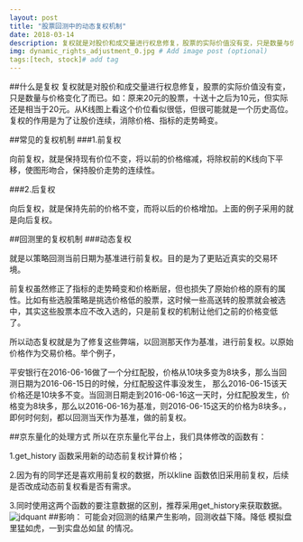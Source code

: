 ```yaml
---
layout: post
title: "股票回测中的动态复权机制"
date: 2018-03-14 
description: 复权就是对股价和成交量进行权息修复，股票的实际价值没有变，只是数量与价格变化了而已。如：原来20元的股票，十送十之后为10元，但实际还是相当于20元。从K线图上看这个价位看似很低，但很可能就是一个历史高位。复权的作用是为了让股价连续，消除价格、指标的走势畸变。
img: dynamic_rights_adjustment_0.jpg # Add image post (optional)
tags:[tech, stock]# add tag
---
```

##什么是复权
复权就是对股价和成交量进行权息修复，股票的实际价值没有变，只是数量与价格变化了而已。如：原来20元的股票，十送十之后为10元，但实际还是相当于20元。从K线图上看这个价位看似很低，但很可能就是一个历史高位。复权的作用是为了让股价连续，消除价格、指标的走势畸变。

##常见的复权机制
###1.前复权 

向前复权，就是保持现有价位不变，将以前的价格缩减，将除权前的K线向下平移，使图形吻合，保持股价走势的连续性。 

###2.后复权 

向后复权，就是保持先前的价格不变，而将以后的价格增加。上面的例子采用的就是向后复权。

##回测里的复权机制
###动态复权 

就是以策略回测当前日期为基准进行前复权。目的是为了更贴近真实的交易环境。 

前复权虽然修正了指标的走势畸变和价格断层，但也损失了原始价格的原有的属性。比如有些选股策略是挑选价格低的股票，这时候一些高送转的股票就会被选中，其实这些股票本应不改入选的，只是前复权的机制让他们之前的价格变低了。 

所以动态复权就是为了修复这些弊端，以回测那天作为基准，进行前复权。以原始价格作为交易价格。举个例子， 

平安银行在2016-06-16做了一个分红配股，价格从10块多变为8块多，那么当回测日期为2016-06-15日的时候，分红配股这件事没发生， 那么2016-06-15该天价格还是10块多不变。当回测日期走到2016-06-16这一天时，分红配股发生，价格变为8块多，那么以2016-06-16为基准，则2016-06-15这天的价格为8块多。，即何时何刻，都以回测当天作为基准，做的前复权。

##京东量化的处理方式
所以在京东量化平台上，我们具体修改的函数有： 

1.get_history 函数采用新的动态前复权计算价格； 

2.因为有的同学还是喜欢用前复权的数据，所以kline 函数依旧采用前复权，后续是否改成动态前复权看是否有需求。 

3.同时使用这两个函数的要注意数据的区别，推荐采用get_history来获取数据。
![jdquant]({{site.baseurl}}/assets/img/dynamic_rights_adjustment_1.png)
##影响：
可能会对回测的结果产生影响，回测收益下降。降低 模拟盘里猛如虎，一到实盘怂如鼠 的情况。

